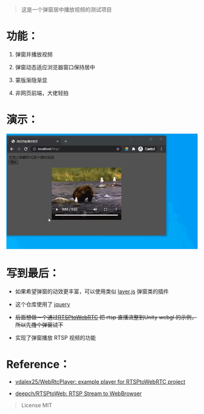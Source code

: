 > 这是一个弹窗居中播放视频的测试项目

# 功能：

1. 弹窗并播放视频

2. 弹窗动态适应浏览器窗口保持居中

3. 蒙版渐隐渐显

4. 非网页前端，大佬轻拍

# 演示：

![](./Doc/popup.gif)

# 写到最后：

* 如果希望弹窗的动效更丰富，可以使用类似 [layer.js](http://www.h-ui.net/lib/layer.js.shtml) 弹窗类的插件

* 这个仓库使用了 [jquery](https://github.com/jquery/jquery)

* ~~后面想做一个通过[RTSPtoWebRTC](https://github.com/deepch/RTSPtoWebRTC) 把 rtsp 直播流整到Unity webgl 的示例，所以先撸个弹窗试下~~

* 实现了弹窗播放 RTSP 视频的功能



# Reference：

* [vdalex25/WebRtcPlayer: example player for RTSPtoWebRTC project ](https://github.com/vdalex25/WebRtcPlayer)

* [deepch/RTSPtoWeb: RTSP Stream to WebBrowser](https://github.com/deepch/RTSPtoWeb)



> License MIT 


